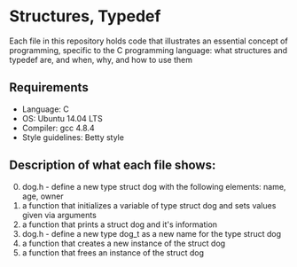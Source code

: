 # Structures, Typedef
Each file in this repository holds code that illustrates an essential concept of programming, specific to the C programming language: what structures and typedef are, and when, why, and how to use them

## Requirements
- Language: C
- OS: Ubuntu 14.04 LTS
- Compiler: gcc 4.8.4
- Style guidelines: Betty style
## Description of what each file shows:
0. dog.h - define a new type struct dog with the following elements: name, age, owner
1. a function that initializes a variable of type struct dog and sets values given via arguments
2. a function that prints a struct dog and it's information
3. dog.h - define a new type dog_t as a new name for the type struct dog
4. a function that creates a new instance of the struct dog
5. a function that frees an instance of the struct dog

